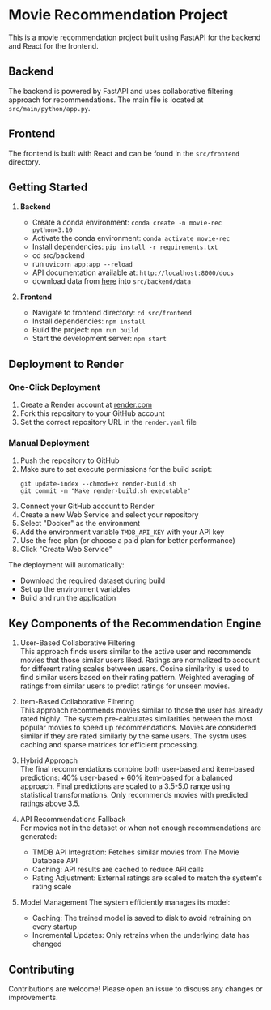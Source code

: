 # Movie Recommendation Project

This is a movie recommendation project built using FastAPI for the backend and React for the frontend.

## Backend

The backend is powered by FastAPI and uses collaborative filtering approach for recommendations. The main file is located at `src/main/python/app.py`.

## Frontend

The frontend is built with React and can be found in the `src/frontend` directory.

## Getting Started

1. **Backend**

    - Create a conda environment: `conda create -n movie-rec python=3.10`
    - Activate the conda environment: `conda activate movie-rec`
    - Install dependencies: `pip install -r requirements.txt`
    - cd src/backend
    - run `uvicorn app:app --reload`
    - API documentation available at: `http://localhost:8000/docs`
    - download data from [here](https://drive.google.com/file/d/1KNHvgPM8HupZl6XNrd5in0Cw6WL3-5FW/view?usp=drive_link) into `src/backend/data` 

2. **Frontend**
    - Navigate to frontend directory: `cd src/frontend`
    - Install dependencies: `npm install`
    - Build the project: `npm run build`
    - Start the development server: `npm start`

## Deployment to Render

### One-Click Deployment

1. Create a Render account at [render.com](https://render.com)
2. Fork this repository to your GitHub account
3. Set the correct repository URL in the `render.yaml` file

### Manual Deployment

1. Push the repository to GitHub
2. Make sure to set execute permissions for the build script:
   ```
   git update-index --chmod=+x render-build.sh
   git commit -m "Make render-build.sh executable"
   ```
3. Connect your GitHub account to Render
4. Create a new Web Service and select your repository
5. Select "Docker" as the environment
6. Add the environment variable `TMDB_API_KEY` with your API key
7. Use the free plan (or choose a paid plan for better performance)
8. Click "Create Web Service"

The deployment will automatically:
- Download the required dataset during build
- Set up the environment variables
- Build and run the application

## Key Components of the Recommendation Engine

1. User-Based Collaborative Filtering  
This approach finds users similar to the active user and recommends movies that those similar users liked. Ratings are normalized to account for different rating scales between users. Cosine similarity is used to find similar users based on their rating pattern. Weighted averaging of ratings from similar users to predict ratings for unseen movies.  

2. Item-Based Collaborative Filtering  
This approach recommends movies similar to those the user has already rated highly. The system pre-calculates similarities between the most popular movies to speed up recommendations.  Movies are considered similar if they are rated similarly by the same users. The systm uses caching and sparse matrices for efficient processing. 

3. Hybrid Approach  
The final recommendations combine both user-based and item-based predictions: 40% user-based + 60% item-based for a balanced approach.
Final predictions are scaled to a 3.5-5.0 range using statistical transformations. Only recommends movies with predicted ratings above 3.5.

4. API Recommendations Fallback    
For movies not in the dataset or when not enough recommendations are generated:  
    * TMDB API Integration: Fetches similar movies from The Movie Database API
    * Caching: API results are cached to reduce API calls
    * Rating Adjustment: External ratings are scaled to match the system's rating scale
5. Model Management
The system efficiently manages its model:  
    * Caching: The trained model is saved to disk to avoid retraining on every startup  
    * Incremental Updates: Only retrains when the underlying data has changed

## Contributing

Contributions are welcome! Please open an issue to discuss any changes or improvements.
